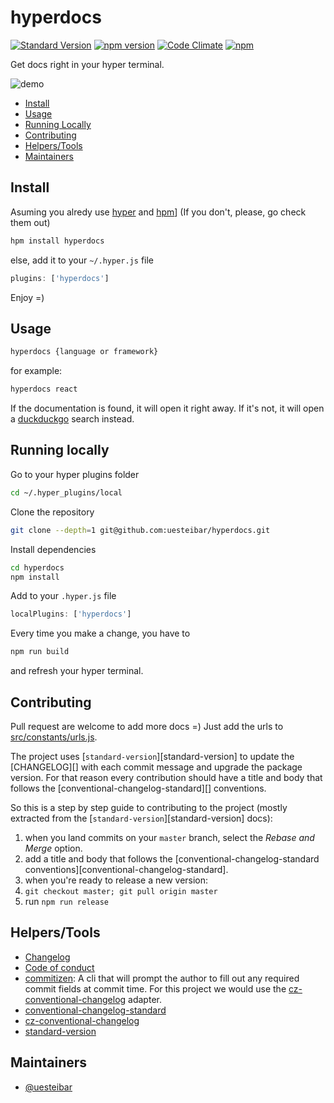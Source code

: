 # hyperdocs

[![Standard Version](https://img.shields.io/badge/release-standard%20version-brightgreen.svg)]()
[![npm version](https://badge.fury.io/js/hyperdocs.svg)](https://badge.fury.io/js/hyperdocs)
[![Code Climate](https://codeclimate.com/github/uesteibar/hyperdocs/badges/gpa.svg)](https://codeclimate.com/github/uesteibar/hyperdocs)
[![npm](https://img.shields.io/npm/dm/hyperdocs.svg?label=DL)]()

Get docs right in your hyper terminal.

![demo](https://gifyu.com/images/hyperdocs.gif)

- [Install](#install)
- [Usage](#usage)
- [Running Locally](#running-locally)
- [Contributing](#contributing)
- [Helpers/Tools](#helperstools)
- [Maintainers](#maintainers)

## Install

Asuming you alredy use [hyper](https://hyper.is) and [hpm](https://www.npmjs.com/package/hpm-cli)] (If you don't, please, go check them out)
```bash
hpm install hyperdocs
```

else, add it to your `~/.hyper.js` file
```js
plugins: ['hyperdocs']
```

Enjoy =)

## Usage

```bash
hyperdocs {language or framework}
```

for example:
```bash
hyperdocs react
```

If the documentation is found, it will open it right away. If it's not, it will open a [duckduckgo](https://duckduckgo.com/) search instead.

## Running locally

Go to your hyper plugins folder
```bash
cd ~/.hyper_plugins/local
```

Clone the repository
```bash
git clone --depth=1 git@github.com:uesteibar/hyperdocs.git
```

Install dependencies
```bash
cd hyperdocs
npm install
```

Add to your `.hyper.js` file
```js
localPlugins: ['hyperdocs']
```

Every time you make a change, you have to
```bash
npm run build
```

and refresh your hyper terminal.

## Contributing

Pull request are welcome to add more docs =)
Just add the urls to [src/constants/urls.js](https://github.com/uesteibar/hyperdocs/blob/master/src/constants/urls.js).

The project uses [`standard-version`][standard-version] to update the [CHANGELOG][] with each commit message and upgrade the package version. For that reason every contribution should have a title and body that follows the [conventional-changelog-standard][] conventions.

So this is a step by step guide to contributing to the project (mostly extracted from the [`standard-version`][standard-version] docs):

1. when you land commits on your `master` branch, select the _Rebase and Merge_ option.
2. add a title and body that follows the [conventional-changelog-standard conventions][conventional-changelog-standard].
3. when you're ready to release a new version:
  1. `git checkout master; git pull origin master`
  2. run `npm run release`

## Helpers/Tools

- [Changelog](https://github.com/uesteibar/hyperdocs/blob/master/CHANGELOG.md)
- [Code of conduct](https://github.com/uesteibar/hyperdocs/blob/master/CHANGELOG.md)
- [commitizen](https://github.com/commitizen/cz-cli): A cli that will prompt the author to fill out any required commit fields at commit time. For this project we would use the [cz-conventional-changelog](https://github.com/conventional-changelog/conventional-changelog) adapter.
- [conventional-changelog-standard](https://github.com/bcoe/conventional-changelog-standard/blob/master/convention.md)
- [cz-conventional-changelog](https://github.com/commitizen/cz-conventional-changelog)
- [standard-version](https://github.com/conventional-changelog/standard-version)

## Maintainers

- [@uesteibar](https://github.com/uesteibar)
